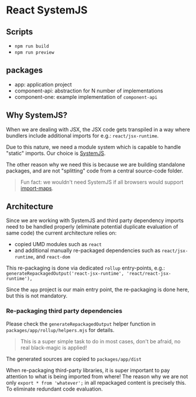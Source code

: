 # React SystemJS

## Scripts

- `npm run build`
- `npm run preview`

## packages

- app: application project
- component-api: abstraction for N number of implementations
- component-one: example implementation of `component-api`

## Why SystemJS?

When we are dealing with JSX, the JSX code gets transpiled in a way where
bundlers include additional imports for e.g.: `react/jsx-runtime`.

Due to this nature, we need a module system which is capable to handle "static"
imports. Our choice is [SystemJS](https://github.com/systemjs/systemjs).

The other reason why we need this is because we are building standalone packages, and are not "splitting" code
from a central source-code folder.

> Fun fact: we wouldn't need SystemJS if all browsers would support [import-maps](https://github.com/WICG/import-maps).

## Architecture

Since we are working with SystemJS and third party dependency imports need to be handled
properly (eliminate potential duplicate evaluation of same code) the current architecture
relies on:

- copied UMD modules such as `react`
- and additional manually re-packaged dependencies such as `react/jsx-runtime`, and `react-dom`

This re-packaging is done via dedicated `rollup` entry-points, e.g.: `generateRepackagedOutput('react-jsx-runtime', 'react/react-jsx-runtime'),`

Since the `app` project is our main entry point, the re-packaging is done here, but this is not mandatory.

### Re-packaging third party dependencies

Please check the `generateRepackagedOutput` helper function in `packages/app/rollup/helpers.mjs` for details.

> This is a super simple task to do in most cases, don't be afraid, no real black-magic is applied!

The generated sources are copied to `packages/app/dist`

When re-packaging third-party libraries, it is super important to pay attention to what is being imported from where!
The reason why we are not only `export * from 'whatever';` in all repackaged content is precisely this. To eliminate
redundant code evaluation. 

